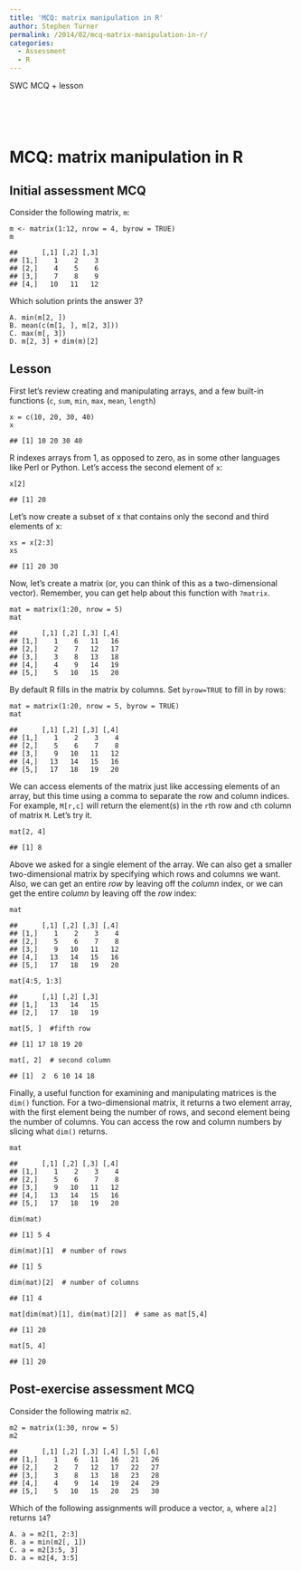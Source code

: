 ```yaml
---
title: 'MCQ: matrix manipulation in R'
author: Stephen Turner
permalink: /2014/02/mcq-matrix-manipulation-in-r/
categories:
  - Assessment
  - R
---
```

<!-- saved from url=(0014)about:internet -->

<meta http-equiv="Content-Type" content="text/html; charset=utf-8" />

  
<meta http-equiv="x-ua-compatible" content="IE=9" />


SWC MCQ + lesson

<!-- Styles for R syntax highlighter -->

<!-- R syntax highlighter -->

  


&nbsp;

&nbsp;

# MCQ: matrix manipulation in R

## Initial assessment MCQ

Consider the following matrix, `m`:

<pre><code class="r">m &lt;- matrix(1:12, nrow = 4, byrow = TRUE)
m
</code></pre>

    ##      [,1] [,2] [,3]
    ## [1,]    1    2    3
    ## [2,]    4    5    6
    ## [3,]    7    8    9
    ## [4,]   10   11   12
    

Which solution prints the answer 3?

<pre><code class="r">A. min(m[2, ])
B. mean(c(m[1, ], m[2, 3]))
C. max(m[, 3])
D. m[2, 3] + dim(m)[2]
</code></pre>

## Lesson

First let&#8217;s review creating and manipulating arrays, and a few built-in functions (`c`, `sum`, `min`, `max`, `mean`, `length`)

<pre><code class="r">x = c(10, 20, 30, 40)
x
</code></pre>

    ## [1] 10 20 30 40
    

R indexes arrays from 1, as opposed to zero, as in some other languages like Perl or Python. Let&#8217;s access the second element of `x`:

<pre><code class="r">x[2]
</code></pre>

    ## [1] 20
    

Let&#8217;s now create a subset of x that contains only the second and third elements of x:

<pre><code class="r">xs = x[2:3]
xs
</code></pre>

    ## [1] 20 30
    

Now, let&#8217;s create a matrix (or, you can think of this as a two-dimensional vector). Remember, you can get help about this function with `?matrix`.

<pre><code class="r">mat = matrix(1:20, nrow = 5)
mat
</code></pre>

    ##      [,1] [,2] [,3] [,4]
    ## [1,]    1    6   11   16
    ## [2,]    2    7   12   17
    ## [3,]    3    8   13   18
    ## [4,]    4    9   14   19
    ## [5,]    5   10   15   20
    

By default R fills in the matrix by columns. Set `byrow=TRUE` to fill in by rows:

<pre><code class="r">mat = matrix(1:20, nrow = 5, byrow = TRUE)
mat
</code></pre>

    ##      [,1] [,2] [,3] [,4]
    ## [1,]    1    2    3    4
    ## [2,]    5    6    7    8
    ## [3,]    9   10   11   12
    ## [4,]   13   14   15   16
    ## [5,]   17   18   19   20
    

We can access elements of the matrix just like accessing elements of an array, but this time using a comma to separate the row and column indices. For example, `M[r,c]` will return the element(s) in the `r`th row and `c`th column of matrix `M`. Let&#8217;s try it.

<pre><code class="r">mat[2, 4]
</code></pre>

    ## [1] 8
    

Above we asked for a single element of the array. We can also get a smaller two-dimensional matrix by specifying which rows and columns we want. Also, we can get an entire *row* by leaving off the *column* index, or we can get the entire *column* by leaving off the *row* index:

<pre><code class="r">mat
</code></pre>

    ##      [,1] [,2] [,3] [,4]
    ## [1,]    1    2    3    4
    ## [2,]    5    6    7    8
    ## [3,]    9   10   11   12
    ## [4,]   13   14   15   16
    ## [5,]   17   18   19   20
    

<pre><code class="r">mat[4:5, 1:3]
</code></pre>

    ##      [,1] [,2] [,3]
    ## [1,]   13   14   15
    ## [2,]   17   18   19
    

<pre><code class="r">mat[5, ]  #fifth row
</code></pre>

    ## [1] 17 18 19 20
    

<pre><code class="r">mat[, 2]  # second column
</code></pre>

    ## [1]  2  6 10 14 18
    

Finally, a useful function for examining and manipulating matrices is the `dim()` function. For a two-dimensional matrix, it returns a two element array, with the first element being the number of rows, and second element being the number of columns. You can access the row and column numbers by slicing what `dim()` returns.

<pre><code class="r">mat
</code></pre>

    ##      [,1] [,2] [,3] [,4]
    ## [1,]    1    2    3    4
    ## [2,]    5    6    7    8
    ## [3,]    9   10   11   12
    ## [4,]   13   14   15   16
    ## [5,]   17   18   19   20
    

<pre><code class="r">dim(mat)
</code></pre>

    ## [1] 5 4
    

<pre><code class="r">dim(mat)[1]  # number of rows
</code></pre>

    ## [1] 5
    

<pre><code class="r">dim(mat)[2]  # number of columns
</code></pre>

    ## [1] 4
    

<pre><code class="r">mat[dim(mat)[1], dim(mat)[2]]  # same as mat[5,4]
</code></pre>

    ## [1] 20
    

<pre><code class="r">mat[5, 4]
</code></pre>

    ## [1] 20
    

## Post-exercise assessment MCQ

Consider the following matrix `m2`.

<pre><code class="r">m2 = matrix(1:30, nrow = 5)
m2
</code></pre>

    ##      [,1] [,2] [,3] [,4] [,5] [,6]
    ## [1,]    1    6   11   16   21   26
    ## [2,]    2    7   12   17   22   27
    ## [3,]    3    8   13   18   23   28
    ## [4,]    4    9   14   19   24   29
    ## [5,]    5   10   15   20   25   30
    

Which of the following assignments will produce a vector, `a`, where `a[2]` returns `14`?

<pre><code class="r">A. a = m2[1, 2:3]
B. a = min(m2[, 1])
C. a = m2[3:5, 3]
D. a = m2[4, 3:5]
</code></pre>

&nbsp;

&nbsp;

